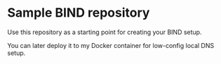 # Sample BIND repository

Use this repository as a starting point for creating your BIND setup.

You can later deploy it to my Docker container for low-config local DNS setup.
